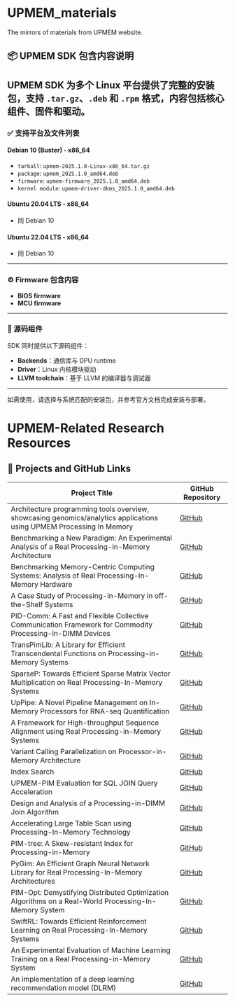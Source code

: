 # UPMEM_materials
The mirrors of materials from UPMEM website.

## 📦 UPMEM SDK 包含内容说明
UPMEM SDK 为多个 Linux 平台提供了完整的安装包，支持 `.tar.gz`、`.deb` 和 `.rpm` 格式，内容包括核心组件、固件和驱动。
---

### ✅ 支持平台及文件列表

#### Debian 10 (Buster) - x86_64
- `tarball`: `upmem-2025.1.0-Linux-x86_64.tar.gz`
- `package`: `upmem_2025.1.0_amd64.deb`
- `firmware`: `upmem-firmware_2025.1.0_amd64.deb`
- `kernel module`: `upmem-driver-dkms_2025.1.0_amd64.deb`
#### Ubuntu 20.04 LTS - x86_64
- 同 Debian 10 
#### Ubuntu 22.04 LTS - x86_64
- 同 Debian 10 
  
---
### ⚙️ Firmware 包含内容
- **BIOS firmware**
- **MCU firmware**

---
### 🧩 源码组件
SDK 同时提供以下源码组件：
- **Backends**：通信库与 DPU runtime
- **Driver**：Linux 内核模块驱动
- **LLVM toolchain**：基于 LLVM 的编译器与调试器
---

如需使用，请选择与系统匹配的安装包，并参考官方文档完成安装与部署。


# UPMEM-Related Research Resources
## 📂 Projects and GitHub Links

| Project Title | GitHub Repository |
|---------------|------------------|
| Architecture programming tools overview, showcasing genomics/analytics applications using UPMEM Processing In Memory | [GitHub](https://github.com/upmem/dpu_demo) |
| Benchmarking a New Paradigm: An Experimental Analysis of a Real Processing-in-Memory Architecture | [GitHub](https://github.com/CMU-SAFARI/prim-benchmarks) |
| Benchmarking Memory-Centric Computing Systems: Analysis of Real Processing-In-Memory Hardware | [GitHub](https://github.com/CMU-SAFARI/prim-benchmarks) |
| A Case Study of Processing-in-Memory in off-the-Shelf Systems | [GitHub](https://github.com/orgs/UBC-ECE-Sasha/repositories?type=all) |
| PID-Comm: A Fast and Flexible Collective Communication Framework for Commodity Processing-in-DIMM Devices | [GitHub](https://github.com/AIS-SNU/PID-Comm) |
| TransPimLib: A Library for Efficient Transcendental Functions on Processing-in-Memory Systems | [GitHub](https://github.com/CMU-SAFARI/transpimlib) |
| SparseP: Towards Efficient Sparse Matrix Vector Multiplication on Real Processing-In-Memory Systems | [GitHub](https://github.com/CMU-SAFARI/SparseP) |
| UpPipe: A Novel Pipeline Management on In-Memory Processors for RNA-seq Quantification | [GitHub](https://github.com/chi-0828/UpPipe) |
| A Framework for High-throughput Sequence Alignment using Real Processing-in-Memory Systems | [GitHub](https://github.com/safaad/aim) |
| Variant Calling Parallelization on Processor-in-Memory Architecture | [GitHub](https://github.com/upmem/usecase_upvc) |
| Index Search | [GitHub](https://github.com/upmem/usecase_UPIS) |
| UPMEM-PIM Evaluation for SQL JOIN Query Acceleration | [GitHub](https://github.com/upmem/dpu_olap) |
| Design and Analysis of a Processing-in-DIMM Join Algorithm | [GitHub](https://github.com/yonsei-hpcp/pid-join) |
| Accelerating Large Table Scan using Processing-In-Memory Technology | [GitHub](https://dbgit.prakinf.tu-ilmenau.de/code/poseidon_core/-/tree/upmem) |
| PIM-tree: A Skew-resistant Index for Processing-in-Memory | [GitHub](https://github.com/cmuparlay/PIM-tree) |
| PyGim: An Efficient Graph Neural Network Library for Real Processing-In-Memory Architectures | [GitHub](https://github.com/CMU-SAFARI/PyGim) |
| PIM-Opt: Demystifying Distributed Optimization Algorithms on a Real-World Processing-In-Memory System | [GitHub](https://github.com/CMU-SAFARI/PIM-Opt) |
| SwiftRL: Towards Efficient Reinforcement Learning on Real Processing-In-Memory Systems | [GitHub](https://github.com/kailashg26/SwiftRL) |
| An Experimental Evaluation of Machine Learning Training on a Real Processing-in-Memory System | [GitHub](https://github.com/CMU-SAFARI/pim-ml) |
| An implementation of a deep learning recommendation model (DLRM) | [GitHub](https://github.com/UBC-ECE-Sasha/PIM-Embedding-Lookup) |
